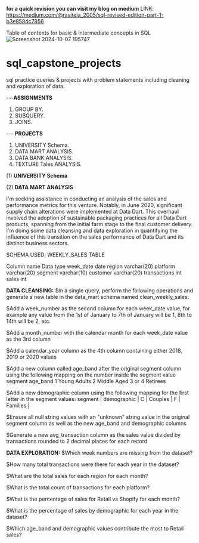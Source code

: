 **for a quick revision you can visit my blog on medium**
LINK: https://medium.com/@raviteja_2005/sql-revised-edition-part-1-b3e858dc7956

Table of contents for basic & intermediate concepts in SQL
![Screenshot 2024-10-07 195747](https://github.com/user-attachments/assets/a6bdad2b-67ad-44a8-b2f0-0016ee6d9c6f)

# sql_capstone_projects
sql practice queries & projects with problem statements including cleaning and exploration of data.

---**ASSIGNMENTS**
  1) GROUP BY.
  2) SUBQUERY.
  3) JOINS.

--- **PROJECTS**
  1) UNIVERSITY Schema.
  2) DATA MART ANALYSIS.
  3) DATA BANK ANALYSIS.
  4) TEXTURE Tales ANALYSIS.

(1) **UNIVERSITY Schema**


(2) **DATA MART ANALYSIS**

I'm seeking assistance in conducting an analysis of the sales and performance metrics for this venture. Notably, in June 2020, significant supply chain alterations were implemented at Data Dart. This overhaul involved the adoption of sustainable packaging practices for all Data Dart products, spanning from the initial farm stage to the final customer delivery. I'm doing some data cleansing and data exploration in quantifying the influence of this transition on the sales performance of Data Dart and its distinct business sectors.

SCHEMA USED: WEEKLY_SALES TABLE

Column name Data type week_date date region varchar(20) platform varchar(20) segment varchar(10) customer varchar(20) transactions int sales int

**DATA CLEANSING:**
$In a single query, perform the following operations and generate a new table in the data_mart schema named clean_weekly_sales:

$Add a week_number as the second column for each week_date value, for example any value from the 1st of January to 7th of January will be 1, 8th to 14th will be 2, etc.

$Add a month_number with the calendar month for each week_date value as the 3rd column

$Add a calendar_year column as the 4th column containing either 2018, 2019 or 2020 values

$Add a new column called age_band after the original segment column using the following mapping on the number inside the segment value segment age_band 1 Young Adults 2 Middle Aged 3 or 4 Retirees

$Add a new demographic column using the following mapping for the first letter in the segment values: segment | demographic | C | Couples | F | Families |

$Ensure all null string values with an "unknown" string value in the original segment column as well as the new age_band and demographic columns

$Generate a new avg_transaction column as the sales value divided by transactions rounded to 2 decimal places for each record

**DATA EXPLORATION:**
$Which week numbers are missing from the dataset?

$How many total transactions were there for each year in the dataset?

$What are the total sales for each region for each month?

$What is the total count of transactions for each platform?

$What is the percentage of sales for Retail vs Shopify for each month?

$What is the percentage of sales by demographic for each year in the dataset?

$Which age_band and demographic values contribute the most to Retail sales?
